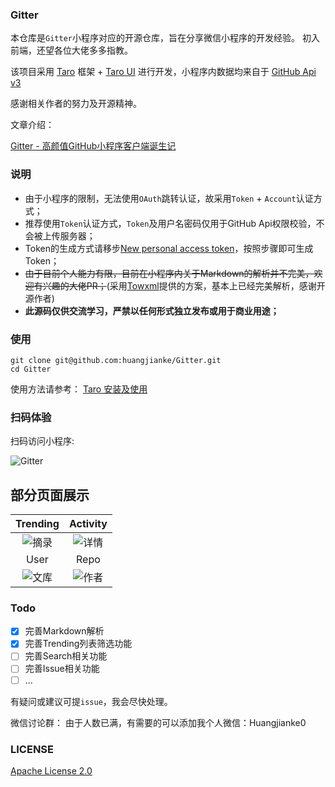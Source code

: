 ### Gitter
本仓库是`Gitter`小程序对应的开源仓库，旨在分享微信小程序的开发经验。
初入前端，还望各位大佬多多指教。

该项目采用 [Taro](https://taro.aotu.io/) 框架 + [Taro UI](https://taro-ui.aotu.io) 进行开发，小程序内数据均来自于 [GitHub Api v3](https://developer.github.com/v3/)


感谢相关作者的努力及开源精神。

文章介绍：

[Gitter - 高颜值GitHub小程序客户端诞生记](https://juejin.im/post/5c4c738ce51d4525211c129b)

### 说明

- 由于小程序的限制，无法使用`OAuth`跳转认证，故采用`Token` + `Account`认证方式；
- 推荐使用`Token`认证方式，`Token`及用户名密码仅用于GitHub Api权限校验，不会被上传服务器；
- Token的生成方式请移步[New personal access token](https://github.com/settings/tokens/new)，按照步骤即可生成Token；
- ~~由于目前个人能力有限，目前在小程序内关于Markdown的解析并不完美，欢迎有兴趣的大佬PR；~~(采用[Towxml](https://github.com/sbfkcel/towxml)提供的方案，基本上已经完美解析，感谢开源作者)
- **此源码仅供交流学习，严禁以任何形式独立发布或用于商业用途；**

### 使用

``` 
git clone git@github.com:huangjianke/Gitter.git
cd Gitter
```
使用方法请参考：
[Taro 安装及使用](https://nervjs.github.io/taro/docs/GETTING-STARTED.html)

### 扫码体验

扫码访问小程序:

![Gitter](https://raw.githubusercontent.com/huangjianke/Gitter/master/images/code.png)

## 部分页面展示
|Trending|Activity|
| :---: | :---: |
|![摘录](https://raw.githubusercontent.com/huangjianke/Gitter/master/images/img00.png) | ![详情](https://raw.githubusercontent.com/huangjianke/Gitter/master/images/img01.png)|
|User|Repo|
|![文库](https://raw.githubusercontent.com/huangjianke/Gitter/master/images/img02.png) | ![作者](https://raw.githubusercontent.com/huangjianke/Gitter/master/images/img03.png)|

### Todo

- [x] 完善Markdown解析
- [x] 完善Trending列表筛选功能
- [ ] 完善Search相关功能
- [ ] 完善Issue相关功能
- [ ] ...

有疑问或建议可提`issue`，我会尽快处理。

微信讨论群：
由于人数已满，有需要的可以添加我个人微信：Huangjianke0


### LICENSE

[Apache License 2.0](./LICENSE)
